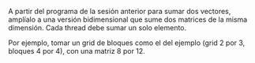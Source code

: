 A partir del programa de la sesión anterior para sumar dos vectores, amplíalo a una versión bidimensional que sume dos matrices de la misma dimensión. Cada thread debe sumar un solo elemento. 

Por ejemplo, tomar un grid de bloques como el del ejemplo (grid 2 por 3, bloques 4 por 4), con una matriz 8 por 12.